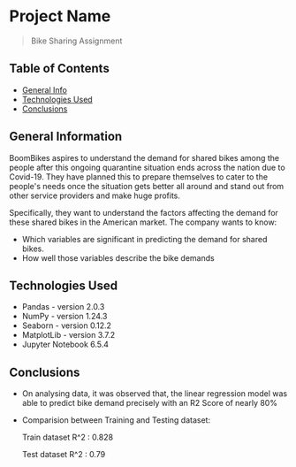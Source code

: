 # Project Name
> Bike Sharing Assignment


## Table of Contents
* [General Info](#general-information)
* [Technologies Used](#technologies-used)
* [Conclusions](#conclusions)

<!-- You can include any other section that is pertinent to your problem -->

## General Information
BoomBikes aspires to understand the demand for shared bikes among the people after this ongoing quarantine situation ends across the nation due to Covid-19. They have planned this to prepare themselves to cater to the people's needs once the situation gets better all around and stand out from other service providers and make huge profits.

Specifically, they want to understand the factors affecting the demand for these shared bikes in the American market. The company wants to know:

* Which variables are significant in predicting the demand for shared bikes.
* How well those variables describe the bike demands

<!-- You don't have to answer all the questions - just the ones relevant to your project. -->

## Technologies Used
- Pandas - version 2.0.3
- NumPy - version 1.24.3
- Seaborn - version 0.12.2
- MatplotLib - version 3.7.2
- Jupyter Notebook 6.5.4

## Conclusions
- On analysing data, it was observed that, the linear regression model was able to predict bike demand precisely with an R2 Score of nearly 80%

- Comparision between Training and Testing dataset:
  
  Train dataset R^2 : 0.828
  
  Test dataset R^2 : 0.79


<!-- You don't have to answer all the questions - just the ones relevant to your project. -->




<!-- As the libraries versions keep on changing, it is recommended to mention the version of library used in this project -->
